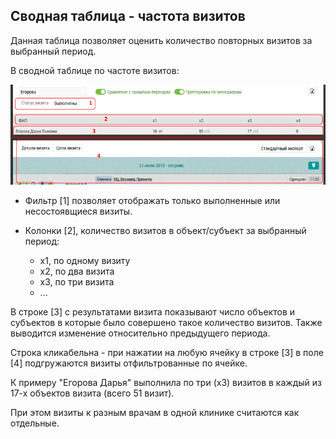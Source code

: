 ## Сводная таблица - частота визитов

Данная таблица позволяет оценить количество повторных визитов за выбранный период.

В сводной таблице по частоте визитов:

![](../images/reports-summary-frequency.png) 

- Фильтр [1] позволяет отображать только выполненные или несостоявщиеся визиты.

- Колонки [2], количество визитов в объект/субъект за выбранный период:
  - x1, по одному визиту
  - x2, по два визита
  - x3, по три визита
  - ...
  
В строке [3] с результатами визита показывают число объектов и субъектов в которые было совершено такое количество визитов.
Также выводится изменение относительно предыдущего периода.

Строка кликабельна - при нажатии на любую ячейку в строке [3] в поле [4] подгружаются визиты отфильтрованные по ячейке.

К примеру "Егорова Дарья" выполнила по три (x3) визитов в каждый из 17-х объектов визита (всего 51 визит).

При этом визиты к разным врачам в одной клинике считаются как отдельные.
